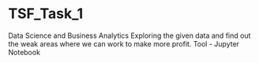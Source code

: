 # TSF_Task_1
Data Science and Business Analytics Exploring the given data and find out the weak areas where we can work to make more profit. Tool - Jupyter Notebook
